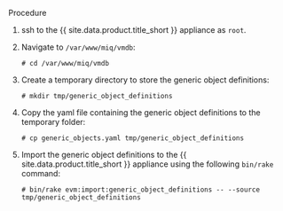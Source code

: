 Procedure

1.  ssh to the {{ site.data.product.title_short }} appliance as `root`.

2.  Navigate to `/var/www/miq/vmdb`:

        # cd /var/www/miq/vmdb

3.  Create a temporary directory to store the generic object
    definitions:

        # mkdir tmp/generic_object_definitions

4.  Copy the yaml file containing the generic object definitions to the
    temporary folder:

        # cp generic_objects.yaml tmp/generic_object_definitions

5.  Import the generic object definitions to the {{ site.data.product.title_short }}
    appliance using the following `bin/rake` command:

        # bin/rake evm:import:generic_object_definitions -- --source tmp/generic_object_definitions

